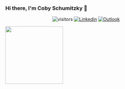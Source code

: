 ### Hi there, I'm Coby Schumitzky 👋
<div align="center">
  
  ![visitors](https://visitor-badge.glitch.me/badge?page_id=${your.username}.${your.repo.id})
  [![Linkedin](https://badgen.net/badge/LinkedIn/?icon=linkedin)](https://www.linkedin.com/in/cobyts/)
  [![Outlook](https://img.shields.io/badge/Microsoft_Outlook-0078D4?style=for-the-badge&logo=microsoft-outlook&logoColor=white)](cschumit@lion.lmu.edu)
  
</div>

<img height="180em" src="https://github-readme-stats.vercel.app/api?username=CSaltx&show_icons=true&hide_border=true&&count_private=true&include_all_commits=true" />

